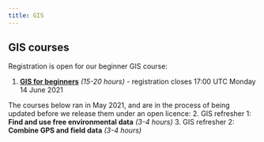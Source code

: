```yaml
---
title: GIS
---
```


## GIS courses

Registration is open for our beginner GIS course:
1. **[GIS for beginners](https://verdantlearn-courses.webflow.io/gis-beginners)** *(15-20 hours)* - registration closes 17:00 UTC Monday 14 June 2021

The courses below ran in May 2021, and are in the process of being updated before we release them under an open licence:
2. GIS refresher 1: **Find and use free environmental data** *(3-4 hours)*
3. GIS refresher 2: **Combine GPS and field data** *(3-4 hours)*

